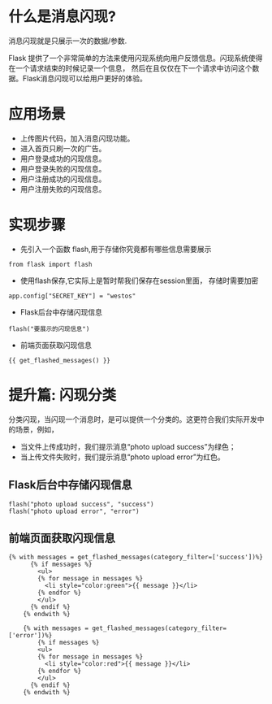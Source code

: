# 什么是消息闪现?
消息闪现就是只展示一次的数据/参数.

Flask 提供了一个非常简单的方法来使用闪现系统向用户反馈信息。闪现系统使得在一个请求结束的时候记录一个信息，
然后在且仅仅在下一个请求中访问这个数据。Flask消息闪现可以给用户更好的体验。


# 应用场景
- 上传图片代码，加入消息闪现功能。
- 进入首页只刷一次的广告。
- 用户登录成功的闪现信息。
- 用户登录失败的闪现信息。
- 用户注册成功的闪现信息。
- 用户注册失败的闪现信息。

# 实现步骤

-  先引入一个函数 flash,用于存储你究竟都有哪些信息需要展示
```
from flask import flash 
```

- 使用flash保存,它实际上是暂时帮我们保存在session里面， 存储时需要加密
```
app.config["SECRET_KEY"] = "westos"
```

- Flask后台中存储闪现信息

```
flash("要展示的闪现信息")
```

- 前端页面获取闪现信息

```
{{ get_flashed_messages() }}
```

# 提升篇: 闪现分类
分类闪现，当闪现一个消息时，是可以提供一个分类的。这更符合我们实际开发中的场景，例如，
- 当文件上传成功时，我们提示消息“photo upload success”为绿色；
- 当上传文件失败时，我们提示消息“photo upload error”为红色。

## Flask后台中存储闪现信息
```
flash("photo upload success", "success")
flash("photo upload error", "error")
```


## 前端页面获取闪现信息
```
{% with messages = get_flashed_messages(category_filter=['success'])%}
      {% if messages %}
        <ul>
        {% for message in messages %}
          <li style="color:green">{{ message }}</li>
        {% endfor %}
        </ul>
      {% endif %}
    {% endwith %}
    
    {% with messages = get_flashed_messages(category_filter=['error'])%}
        {% if messages %}
        <ul>
        {% for message in messages %}
          <li style="color:red">{{ message }}</li>
        {% endfor %}
        </ul>
      {% endif %}
    {% endwith %}
```